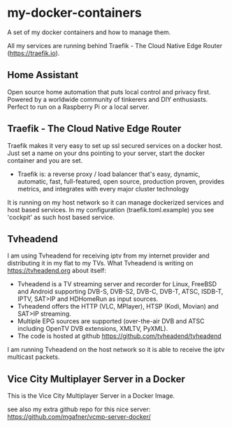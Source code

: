 # my-docker-containers
A set of my docker containers and how to manage them.

All my services are running behind Traefik - The Cloud Native Edge Router (https://traefik.io).

## Home Assistant
Open source home automation that puts local control and privacy first. Powered by a worldwide community of tinkerers and DIY enthusiasts. Perfect to run on a Raspberry Pi or a local server.

## Traefik - The Cloud Native Edge Router
Traefik makes it very easy to set up ssl secured services on a docker host. Just set a name on your dns pointing to your server, start the docker container and you are set.

  * Traefik is: a reverse proxy / load balancer that's easy, dynamic, automatic, fast, full-featured, open source, production proven, provides metrics, and integrates with every major cluster technology

It is running on my host network so it can manage dockerized services and host based services. In my configuration (traefik.toml.example) you see 'cockpit' as such host based service.

## Tvheadend
I am using Tvheadend for receiving iptv from my internet provider and distributing it in my flat to my TVs. What Tvheadend is writing on https://tvheadend.org about itself:

  * Tvheadend is a TV streaming server and recorder for Linux, FreeBSD and Android supporting DVB-S, DVB-S2, DVB-C, DVB-T, ATSC, ISDB-T, IPTV, SAT>IP and HDHomeRun as input sources.
  * Tvheadend offers the HTTP (VLC, MPlayer), HTSP (Kodi, Movian) and SAT>IP streaming.
  * Multiple EPG sources are supported (over-the-air DVB and ATSC including OpenTV DVB extensions, XMLTV, PyXML).
  * The code is hosted at github https://github.com/tvheadend/tvheadend

I am running Tvheadend on the host network so it is able to receive the iptv multicast packets.

## Vice City Multiplayer Server in a Docker
This is the Vice City Multiplayer Server in a Docker Image.

see also my extra github repo for this nice server: https://github.com/mgafner/vcmp-server-docker/

